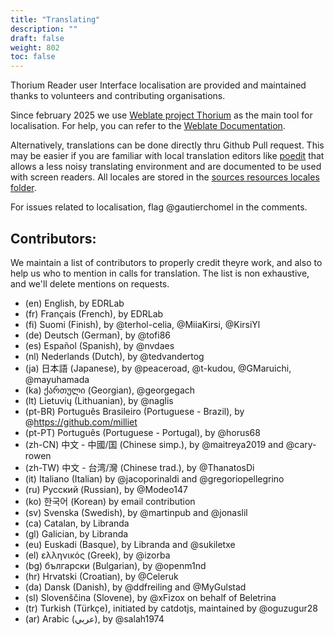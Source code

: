 ```yaml
---
title: "Translating"
description: ""
draft: false
weight: 802
toc: false
---
```

Thorium Reader user Interface localisation are provided and maintained thanks to volunteers and contributing organisations. 

Since february 2025 we use [Weblate project Thorium](https://hosted.weblate.org/projects/thorium-reader/) as the main tool for localisation. For help, you can refer to the [Weblate Documentation](https://docs.weblate.org/en/latest/index.html). 

Alternatively, translations can be done directly thru Github Pull request. This may be easier if you are familiar with local translation editors like [poedit](https://poedit.net/) that allows a less noisy translating environment and are documented to be used with screen readers. 
All locales are stored in the [sources resources locales folder](https://github.com/edrlab/thorium-reader/tree/develop/src/resources/locales). 
    
For issues related to localisation, flag @gautierchomel in the comments.

## Contributors:
We maintain a list of contributors to properly credit theyre work, and also to help us who to mention in calls for translation. The list is non exhaustive, and we'll delete mentions on requests. 

* (en) English, by EDRLab
* (fr) Français (French), by EDRLab
* (fi) Suomi (Finish), by @terhol-celia, @MiiaKirsi, @KirsiYl
* (de) Deutsch (German), by @tofi86
* (es) Español (Spanish), by @nvdaes
* (nl) Nederlands (Dutch), by @tedvandertog
* (ja) 日本語 (Japanese), by @peaceroad, @t-kudou, @GMaruichi, @mayuhamada
* (ka) ქართული (Georgian), @georgegach
* (lt) Lietuvių (Lithuanian), by @naglis
* (pt-BR) Português Brasileiro (Portuguese - Brazil), by @https://github.com/milliet
* (pt-PT) Português (Portuguese - Portugal), by @horus68
* (zh-CN) 中文 - 中國/国 (Chinese simp.), by @maitreya2019 and @cary-rowen 
* (zh-TW) 中文 - 台湾/灣 (Chinese trad.), by @ThanatosDi
* (it) Italiano (Italian) by @jacoporinaldi and @gregoriopellegrino
* (ru) Русский (Russian), by @Modeo147
* (ko) 한국어 (Korean) by email contribution
* (sv) Svenska (Swedish), by @martinpub and @jonaslil
* (ca) Catalan, by Libranda
* (gl) Galician, by Libranda
* (eu) Euskadi (Basque), by Libranda and @sukiletxe
* (el) ελληνικός (Greek), by @izorba
* (bg) български (Bulgarian), by @openm1nd
* (hr) Hrvatski (Croatian), by @Celeruk
* (da) Dansk (Danish), by @ddfreiling and @MyGulstad
* (sl) Slovenščina (Slovene), by @xFizox on behalf of Beletrina
* (tr) Turkish (Türkçe), initiated by catdotjs, maintained by @oguzugur28
* (ar) Arabic (عربي), by @salah1974

